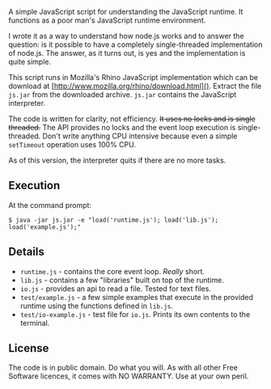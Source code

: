 A simple JavaScript script for understanding the JavaScript runtime.
It functions as a poor man's JavaScript runtime environment.

I wrote it as a way to understand how node.js works and to answer the
question: is it possible to have a completely single-threaded
implementation of node.js.  The answer, as it turns out, is yes and
the implementation is quite simple.

This script runs in Mozilla's Rhino JavaScript implementation which
can be download at [http://www.mozilla.org/rhino/download.html]().
Extract the file `js.jar` from the downloaded archive.  `js.jar`
contains the JavaScript interpreter.

The code is written for clarity, not efficiency.  <strike>It uses no
locks and is single threaded.</strike> The API provides no locks and
the event loop execution is single-threaded.  Don't write anything CPU
intensive because even a simple `setTimeout` operation uses 100% CPU.

As of this version, the interpreter quits if there are no more tasks.

Execution
---------

At the command prompt:

    $ java -jar js.jar -e "load('runtime.js'); load('lib.js'); load('example.js');"

Details
-------

* `runtime.js` - contains the core event loop.  _Really_ short.
* `lib.js` - contains a few "libraries" built on top of the runtime.
* `io.js` - provides an api to read a file.  Tested for text files.
* `test/example.js` - a few simple examples that execute in the
  provided runtime using the functions defined in `lib.js`.
* `test/io-example.js` - test file for `io.js`.  Prints its own
  contents to the terminal.

License
-------

The code is in public domain.  Do what you will.  As with all other
Free Software licences, it comes with NO WARRANTY.  Use at your own
peril.
